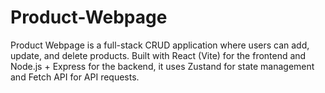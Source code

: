 # Product-Webpage
Product Webpage is a full-stack CRUD application where users can add, update, and delete products. Built with React (Vite) for the frontend and Node.js + Express for the backend, it uses Zustand for state management and Fetch API for API requests.
